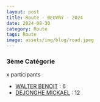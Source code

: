```yaml
---
layout: post
title: Route - BEUVRY - 2024
date: 2024-08-30
category: Route
tags: Route
image: assets/img/blog/road.jpeg
---
```


### 3ème Catégorie
x participants
- [WALTER BENOIT](https://teamspecializedlille.github.io/coureurs/walterbenoit) : 6
- [DEJONGHE MICKAEL](https://teamspecializedlille.github.io/coureurs/dejonghemickael) : 12
